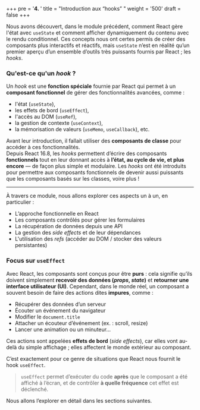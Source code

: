 +++
pre = '<b>4. </b>'
title = "Introduction aux “hooks” "
weight = '500'
draft = false 
+++

Nous avons découvert, dans le module précédent, comment React gère l'état avec `useState` et comment afficher dynamiquement du contenu avec le rendu conditionnel. Ces concepts nous ont certes permis de créer des composants plus interactifs et réactifs, mais `useState` n’est en réalité qu’un premier aperçu d’un ensemble d’outils très puissants fournis par React ; les *hooks*.

### Qu'est-ce qu'un *hook* ?

Un *hook* est une **fonction spéciale** fournie par React qui permet à un **composant fonctionnel** de gérer des fonctionnalités avancées, comme :
- l'état (`useState`),
- les effets de bord (`useEffect`),
- l'accès au DOM (`useRef`),
- la gestion de contexte (`useContext`),
- la mémorisation de valeurs (`useMemo`, `useCallback`), etc.

Avant leur introduction, il fallait utiliser des **composants de classe** pour accéder à ces fonctionnalités.  
Depuis React 16.8, les *hooks* permettent d’écrire des composants **fonctionnels** tout en leur donnant accès à **l’état, au cycle de vie, et plus encore** — de façon plus simple et modulaire. Les *hooks* ont été introduits pour permettre aux composants fonctionnels de devenir aussi puissants que les composants basés sur les classes, voire plus !

---

À travers ce module, nous allons explorer ces aspects un à un, en particulier :
- L’approche fonctionnelle en React
- Les composants contrôlés pour gérer les formulaires
- La récupération de données depuis une API 
- La gestion des *side effects* et de leur dépendances
- L'utilisation des *refs* (accéder au DOM / stocker des valeurs persistantes)

### Focus sur `useEffect` 
Avec React, les composants sont conçus pour être **purs** : cela signifie qu’ils doivent simplement **recevoir des données (*props*, *state*)** et **retourner une interface utilisateur (UI)**.
Cependant, dans le monde réel, un composant a souvent besoin de faire des actions dites **impures**, comme :

- Récupérer des données d’un serveur
- Écouter un événement du navigateur
- Modifier le `document.title`
- Attacher un écouteur d’événement (ex. : scroll, resize)
- Lancer une animation ou un minuteur...

Ces actions sont appelées **effets de bord** (*side effects*), car elles vont au-delà du simple affichage ; elles affectent le monde extérieur au composant.

C’est exactement pour ce genre de situations que React nous fournit le hook `useEffect`.

> `useEffect` permet d’exécuter du code **après** que le composant a été affiché à l’écran, et de contrôler **à quelle fréquence** cet effet est déclenché.

Nous allons l’explorer en détail dans les sections suivantes.
